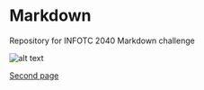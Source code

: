# Markdown
Repository for INFOTC 2040 Markdown challenge

![alt text](https://media-cdn.tripadvisor.com/media/photo-s/12/f5/f1/8d/eiffel-tower-summit-priority.jpg "web image")

[Second page](markdown2.md)
